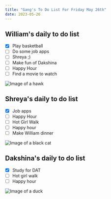 ```yaml
---
title: "Gang's To Do List For Friday May 26th"
date: 2023-05-26
---
```


## William's daily to do list 

- [x] Play basketball
- [ ] Do some job apps 
- [ ] Shreya ;) 
- [ ] Make fun of Dakshina
- [ ] Happy Hour
- [ ] Find a movie to watch

![Image of a hawk](https://e7.pngegg.com/pngimages/83/15/png-clipart-cartoon-hawk-graphy-others-miscellaneous-photography-thumbnail.png)

## Shreya's daily to do list 

- [x] Job apps 
- [ ] Happy Hour 
- [ ] Hot Girl Walk
- [ ] Happy hour
- [ ] Make William dinner
 
![Image of a black cat](https://e7.pngegg.com/pngimages/991/153/png-clipart-black-cat-illustration-black-cat-kitten-cartoon-black-cat-hd-mammal-animals-thumbnail.png)

## Dakshina's daily to do list

- [x] Study for DAT 
- [ ] Hot girl walk 
- [ ] Happy hour

![Image of a duck](https://e7.pngegg.com/pngimages/210/390/png-clipart-little-yellow-duck-project-rubber-duck-duckling-s-vertebrate-bird-thumbnail.png)
